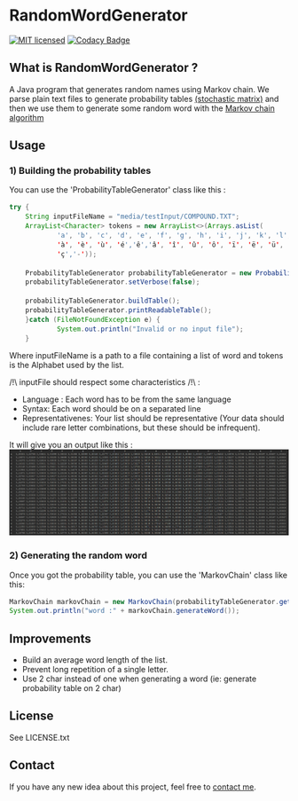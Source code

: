 # RandomWordGenerator
[![MIT licensed](https://img.shields.io/badge/license-MIT-blue.svg)](https://raw.githubusercontent.com/hyperium/hyper/master/LICENSE)
[![Codacy Badge](https://api.codacy.com/project/badge/Grade/2a7a51866e604a98a5905aaad559a4d5)](https://www.codacy.com/app/kassisdion/RandomWordGenerator?utm_source=github.com&amp;utm_medium=referral&amp;utm_content=kassisdion/RandomWordGenerator&amp;utm_campaign=Badge_Grade)

## What is RandomWordGenerator ?
A Java program that generates random names using Markov chain.
We parse plain text files to generate probability tables [(stochastic matrix)](https://en.wikipedia.org/wiki/Stochastic_matrix) and then we use them to generate some random word with the [Markov chain algorithm](https://en.wikipedia.org/wiki/Markov_chain)

## Usage
### 1) Building the probability tables
You can use the 'ProbabilityTableGenerator' class like this :
```java
try {
    String inputFileName = "media/testInput/COMPOUND.TXT";
    ArrayList<Character> tokens = new ArrayList<>(Arrays.asList(
            'a', 'b', 'c', 'd', 'e', 'f', 'g', 'h', 'i', 'j', 'k', 'l', 'm', 'n', 'o', 'p', 'q', 'r', 's', 't', 'u', 'v', 'w', 'x', 'y', 'z',
            'à', 'è', 'ù', 'é','ê','â', 'î', 'û', 'ô', 'ï', 'ë', 'ü', 'ö',
            'ç','-'));

    ProbabilityTableGenerator probabilityTableGenerator = new ProbabilityTableGenerator(inputFileName, tokens);
    probabilityTableGenerator.setVerbose(false);

    probabilityTableGenerator.buildTable();
    probabilityTableGenerator.printReadableTable();
    }catch (FileNotFoundException e) {
            System.out.println("Invalid or no input file");
    }
```

Where inputFileName is a path to a file containing a list of word and tokens is the Alphabet used by the list.

/!\ inputFile should respect some characteristics /!\ : 
* Language : Each word has to be from the same language
* Syntax: Each word should be on a separated line
* Representativenes: Your list should be representative (Your data should include rare letter combinations, but these should be infrequent).

It will give you an output like this : 
![output](https://github.com/kassisdion/RandomWordGenerator/blob/master/media/output/output.png?raw=true)

### 2) Generating the random word
Once you got the probability table, you can use the 'MarkovChain' class like this:
```java
MarkovChain markovChain = new MarkovChain(probabilityTableGenerator.getTable(), tokens);
System.out.println("word :" + markovChain.generateWord());
```

## Improvements
* Build an average word length of the list.
* Prevent long repetition of a single letter.
* Use 2 char instead of one when generating a word (ie: generate probability table on 2 char)

## License
See  LICENSE.txt

## Contact
If you have any new idea about this project, feel free to [contact me](mailto:florian.faisant@gmail.com).
